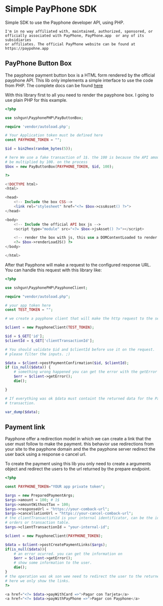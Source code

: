 Simple PayPhone SDK
===================

Simple SDK to use the Payphone developer API, using PHP.

```
I'm in no way affiliated with, maintained, authorized, sponsored, or
officially associated with PayPhone, PayPhone.app  or any of its subsidiaries
or affiliates. The official PayPhone website can be found at https://paypohne.app
```

## PayPhone Button Box

 The payphone payment button box is a HTML form rendered by the official payphone
API. This lib only implements a simple interface to use the code from PHP. The
complete docs can be found [here](https://docs.payphone.app/en/doc/cajita-de-pagos-payphone/)

With this library first to all you need to render the payphone box. I going to
use plain PHP for this example.

```php
<?php

use sshgun\PayphonePHP\PayButtonBox;

require 'vendor/autoload.php';

# Your Application token must be defined here
const PAYPHONE_TOKEN = "";

$id = bin2hex(random_bytes(5));

# here We use a fake transaction of 1$. the 100 is because the API amount must
# be multiplied by 100. on the process
$box = new PayButtonBox(PAYPHONE_TOKEN, $id, 100);

?>

<!DOCTYPE html>
<html>

<head>
    <!-- Include the box CSS-->
    <link rel="stylesheet" href="<?= $box->cssAsset() ?>">
</head>

<body>
    <!-- Include the official API box js -->
    <script type="module" src="<?= $box->jsAsset() ?>"></script>

    <!-- render the box with js, this use a DOMContentLoaded to render the box -->
    <?= $box->renderLoadJS() ?>
</body>

</html>
```

After that Payphone will make a request to the configured response URL. You
can handle this request with this library like:

```php
<?php

use sshgun\PayphonePHP\PayphoneClient;

require "vendor/autoload.php";

# your app token here
const TEST_TOKEN = "";

# we create a payphone client that will make the http request to the server

$client = new PayphoneClient(TEST_TOKEN);

$id = $_GET['id'];
$clientId = $_GET['clientTransactionId'];

# You should validate $id and $clientId before use it on the request.
# please filter the inputs. ;)

$data = $client->postPaymentConfirmation($id, $clientId);
if (is_null($data)) {
    # something wrong happened you can get the error with the getError method
    $err = $client->getError();
    die();

}

# If everything was ok $data must containt the returned data for the Payphone
# transaction.

var_dump($data);

```

## Payment link

Payphone offer a redirection model in which we can create a link that the user
must follow to make the payment. this behavior use redirections from your site
to the payphone domain and the the payphone server redirect the user back using
a response o cancel url.

To create the payment using this lib you only need to create a arguments object
and redirect the users to the url returned by the prepare endpoint.

```php
<?php

const PAYPHONE_TOKEN="YOUR app private token";

$args = new PreparedPaymentArgs;
$args->amount = 100; # 1$
$args->amountWithoutTax = 100; 
$args->responseUrl = "https://your-comback-url";
$args->cancellationUrl = "https://your-cancel-comback-url";
# the clientTransactionId is your internal identificator, can be the id of your
# orders or transaction table.
$args->clientTransactionId = "your-internal-id";

$client = new PayphoneClient(PAYPHONE_TOKEN); 

$data = $client->postCreatePaymentLinks($args);
if(is_null($data)){
    # an error ocurred. you can get the information on 
    $err = $client->getError();
    # show some information to the user.
    die();
}
# the operation was ok son wee need to redirect the user to the returned url
# here we only show the links.
?>

<a href="<?= $data->payWithCard =>">Pagar con Tarjeta</a>
<a href="<?= $data->payWithPayPhone =>">Pagar con Payphone</a>

```
